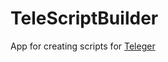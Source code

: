 # TeleScriptBuilder

App for creating scripts for <a href="https://github.com/EvKator/teleger">Teleger</a>
